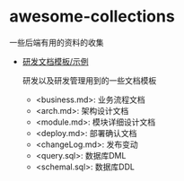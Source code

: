 # awesome-collections

一些后端有用的资料的收集

- [研发文档模板/示例](document)

	研发以及研发管理用到的一些文档模板
	+ <business.md>: 业务流程文档
	+ <arch.md>: 架构设计文档
	+ <module.md>: 模块详细设计文档
	+ <deploy.md>: 部署确认文档
	+ <changeLog.md>: 发布变动
	+ <query.sql>: 数据库DML
	+ <schemal.sql>: 数据库DDL


